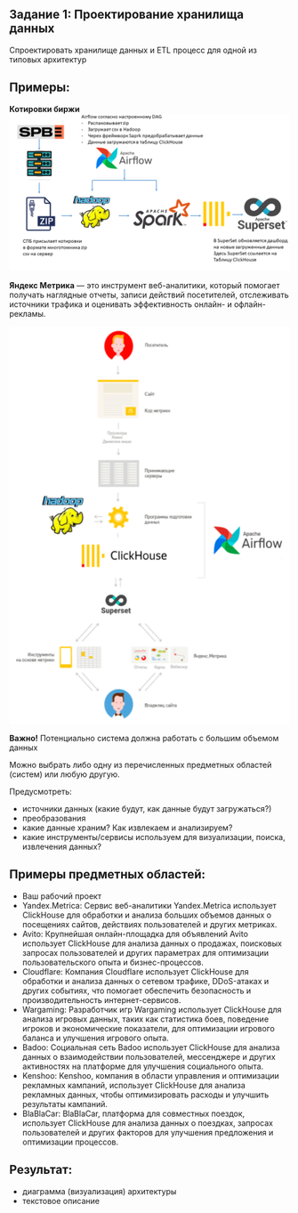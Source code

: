 ## Задание 1: Проектирование хранилища данных
Спроектировать хранилище данных и ETL процесс для одной из типовых архитектур

## Примеры:

**Котировки биржи**
![](img1.png)

**Яндекс Метрика** — это инструмент веб-аналитики, который помогает получать наглядные отчеты, записи действий посетителей, отслеживать источники трафика и оценивать эффективность онлайн- и офлайн-рекламы.

![](img2.png)

**Важно!** Потенциально система должна работать с большим объемом данных

Можно выбрать либо одну из перечисленных предметных областей (систем) или любую другую.

Предусмотреть:
- источники данных (какие будут, как данные будут загружаться?)
- преобразования
- какие данные храним? Как извлекаем и анализируем?
- какие инструменты/сервисы используем для визуализации, поиска, извлечения данных?

## Примеры предметных областей:
- Ваш рабочий проект
- Yandex.Metrica: Сервис веб-аналитики Yandex.Metrica использует ClickHouse для обработки и анализа больших объемов данных о посещениях сайтов, действиях пользователей и других метриках.
- Avito: Крупнейшая онлайн-площадка для объявлений Avito использует ClickHouse для анализа данных о продажах, поисковых запросах пользователей и других параметрах для оптимизации пользовательского опыта и бизнес-процессов.
- Cloudflare: Компания Cloudflare использует ClickHouse для обработки и анализа данных о сетевом трафике, DDoS-атаках и других событиях, что помогает обеспечить безопасность и производительность интернет-сервисов.
- Wargaming: Разработчик игр Wargaming использует ClickHouse для анализа игровых данных, таких как статистика боев, поведение игроков и экономические показатели, для оптимизации игрового баланса и улучшения игрового опыта.
- Badoo: Социальная сеть Badoo использует ClickHouse для анализа данных о взаимодействии пользователей, мессенджере и других активностях на платформе для улучшения социального опыта.
- Kenshoo: Kenshoo, компания в области управления и оптимизации рекламных кампаний, использует ClickHouse для анализа рекламных данных, чтобы оптимизировать расходы и улучшить результаты кампаний.
- BlaBlaCar: BlaBlaCar, платформа для совместных поездок, использует ClickHouse для анализа данных о поездках, запросах пользователей и других факторов для улучшения предложения и оптимизации процессов.

## Результат:
- диаграмма (визуализация) архитектуры
- текстовое описание
